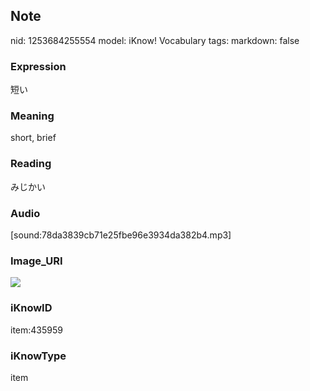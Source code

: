 ## Note
nid: 1253684255554
model: iKnow! Vocabulary
tags: 
markdown: false

### Expression
短い

### Meaning
short, brief

### Reading
みじかい

### Audio
[sound:78da3839cb71e25fbe96e3934da382b4.mp3]

### Image_URI
<img src="64f825fbf02019f0d3c368409b02569f.jpg">

### iKnowID
item:435959

### iKnowType
item
